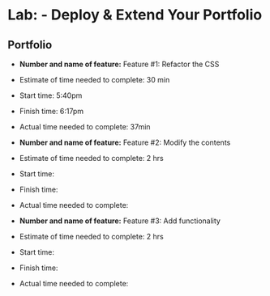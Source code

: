 # Lab: - Deploy & Extend Your Portfolio

## Portfolio

+ **Number and name of feature:** Feature #1: Refactor the CSS

+ Estimate of time needed to complete: 30 min

+ Start time: 5:40pm

+ Finish time: 6:17pm

+ Actual time needed to complete: 37min


+ **Number and name of feature:** Feature #2: Modify the contents

+ Estimate of time needed to complete: 2 hrs

+ Start time: 

+ Finish time: 

+ Actual time needed to complete: 


+ **Number and name of feature:** Feature #3: Add functionality

+ Estimate of time needed to complete: 2 hrs

+ Start time: 

+ Finish time: 

+ Actual time needed to complete: 
